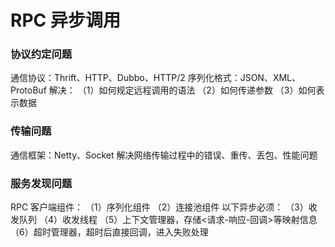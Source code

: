 # RPC 异步调用

### 协议约定问题

通信协议：Thrift、HTTP、Dubbo、HTTP/2
序列化格式：JSON、XML、ProtoBuf
解决：
（1）如何规定远程调用的语法
（2）如何传递参数
（3）如何表示数据

### 传输问题

通信框架：Netty、Socket
解决网络传输过程中的错误、重传、丢包、性能问题

### 服务发现问题

RPC 客户端组件：
（1）序列化组件
（2）连接池组件
以下异步必须：
（3）收发队列
（4）收发线程
（5）上下文管理器，存储<请求-响应-回调>等映射信息
（6）超时管理器，超时后直接回调，进入失败处理
